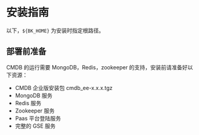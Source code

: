 # 安装指南

以下，`${BK_HOME}` 为安装时指定根路径。

## 部署前准备

CMDB 的运行需要 MongoDB，Redis，zookeeper 的支持，安装前请准备好以下资源：

- CMDB 企业版安装包 cmdb_ee-x.x.x.tgz
- MongoDB 服务
- Redis 服务
- Zookeeper 服务
- Paas 平台登陆服务
- 完整的 GSE 服务
